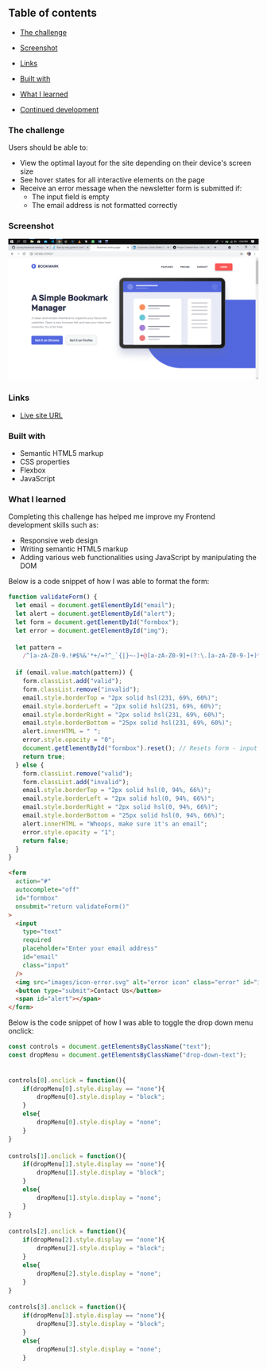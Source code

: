 ## Table of contents

- [The challenge](#the-challenge)
- [Screenshot](#screenshot)
- [Links](#links)

- [Built with](#built-with)
- [What I learned](#what-i-learned)
- [Continued development](#continued-development)

### The challenge

Users should be able to:

- View the optimal layout for the site depending on their device's screen size
- See hover states for all interactive elements on the page
- Receive an error message when the newsletter form is submitted if:
  - The input field is empty
  - The email address is not formatted correctly

### Screenshot

![](./screenshot.jpg)

### Links

- [Live site URL](https://glittering-kitsune-5f7981.netlify.app)

### Built with

- Semantic HTML5 markup
- CSS properties
- Flexbox
- JavaScript

### What I learned

Completing this challenge has helped me improve my Frontend development skills such as:

- Responsive web design
- Writing semantic HTML5 markup
- Adding various web functionalities using JavaScript by manipulating the DOM

Below is a code snippet of how I was able to format the form:

```js
function validateForm() {
  let email = document.getElementById("email");
  let alert = document.getElementById("alert");
  let form = document.getElementById("formbox");
  let error = document.getElementById("img");

  let pattern =
    /^[a-zA-Z0-9.!#$%&'*+/=?^_`{|}~-]+@[a-zA-Z0-9]+(?:\.[a-zA-Z0-9-]+)*$/; // Email address pattern

  if (email.value.match(pattern)) {
    form.classList.add("valid");
    form.classList.remove("invalid");
    email.style.borderTop = "2px solid hsl(231, 69%, 60%)";
    email.style.borderLeft = "2px solid hsl(231, 69%, 60%)";
    email.style.borderRight = "2px solid hsl(231, 69%, 60%)";
    email.style.borderBottom = "25px solid hsl(231, 69%, 60%)";
    alert.innerHTML = " ";
    error.style.opacity = "0";
    document.getElementById("formbox").reset(); // Resets form - input field after successful submission
    return true;
  } else {
    form.classList.remove("valid");
    form.classList.add("invalid");
    email.style.borderTop = "2px solid hsl(0, 94%, 66%)";
    email.style.borderLeft = "2px solid hsl(0, 94%, 66%)";
    email.style.borderRight = "2px solid hsl(0, 94%, 66%)";
    email.style.borderBottom = "25px solid hsl(0, 94%, 66%)";
    alert.innerHTML = "Whoops, make sure it's an email";
    error.style.opacity = "1";
    return false;
  }
}
```

```html
<form
  action="#"
  autocomplete="off"
  id="formbox"
  onsubmit="return validateForm()"
>
  <input
    type="text"
    required
    placeholder="Enter your email address"
    id="email"
    class="input"
  />
  <img src="images/icon-error.svg" alt="error icon" class="error" id="img" />
  <button type="submit">Contact Us</button>
  <span id="alert"></span>
</form>
```

Below is the code snippet of how I was able to toggle the drop down menu onclick:

```js
const controls = document.getElementsByClassName("text");
const dropMenu = document.getElementsByClassName("drop-down-text");


controls[0].onclick = function(){
    if(dropMenu[0].style.display == "none"){
        dropMenu[0].style.display = "block";
    }
    else{
        dropMenu[0].style.display = "none";
    }
}

controls[1].onclick = function(){
    if(dropMenu[1].style.display == "none"){
        dropMenu[1].style.display = "block";
    }
    else{
        dropMenu[1].style.display = "none";
    }
}

controls[2].onclick = function(){
    if(dropMenu[2].style.display == "none"){
        dropMenu[2].style.display = "block";
    }
    else{
        dropMenu[2].style.display = "none";
    }
}

controls[3].onclick = function(){
    if(dropMenu[3].style.display == "none"){
        dropMenu[3].style.display = "block";
    }
    else{
        dropMenu[3].style.display = "none";
    }
```
